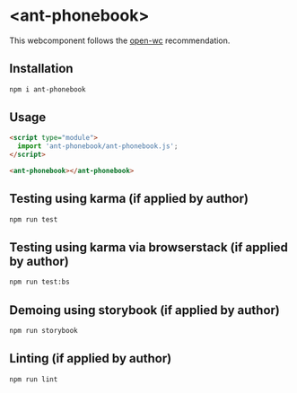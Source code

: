 # \<ant-phonebook>

This webcomponent follows the [open-wc](https://github.com/open-wc/open-wc) recommendation.

## Installation
```bash
npm i ant-phonebook
```

## Usage
```html
<script type="module">
  import 'ant-phonebook/ant-phonebook.js';
</script>

<ant-phonebook></ant-phonebook>
```

## Testing using karma (if applied by author)
```bash
npm run test
```

## Testing using karma via browserstack (if applied by author)
```bash
npm run test:bs
```

## Demoing using storybook (if applied by author)
```bash
npm run storybook
```

## Linting (if applied by author)
```bash
npm run lint
```
